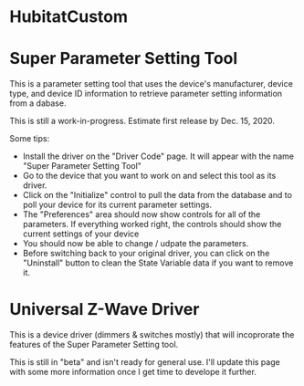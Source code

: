# HubitatCustom
# Super Parameter Setting Tool

This is a parameter setting tool that uses the device's manufacturer, device type, and device ID information to retrieve parameter setting information from a dabase.

This is still a work-in-progress. Estimate first release by Dec. 15, 2020.

Some tips:
* Install the driver on the "Driver Code" page. It will appear with the name "Super Parameter Setting Tool"
* Go to the device that you want to work on and select this tool as its driver.
* Click on the "Initialize" control to pull the data from the database and to poll your device for its current parameter settings.
* The "Preferences" area should now show controls for all of the parameters.  If everything worked right, the controls should show the current settings of your device
* You should now be able to change / udpate the parameters.
* Before switching back to your original driver, you can click on the "Uninstall" button to clean the State Variable data if you want to remove it.



# Universal Z-Wave Driver 

This is a device driver (dimmers & switches mostly) that will incoprorate the features of the Super Parameter Setting tool.

This is still in "beta" and isn't ready for general use. I'll update this page with some more information once I get time to develope it further.

